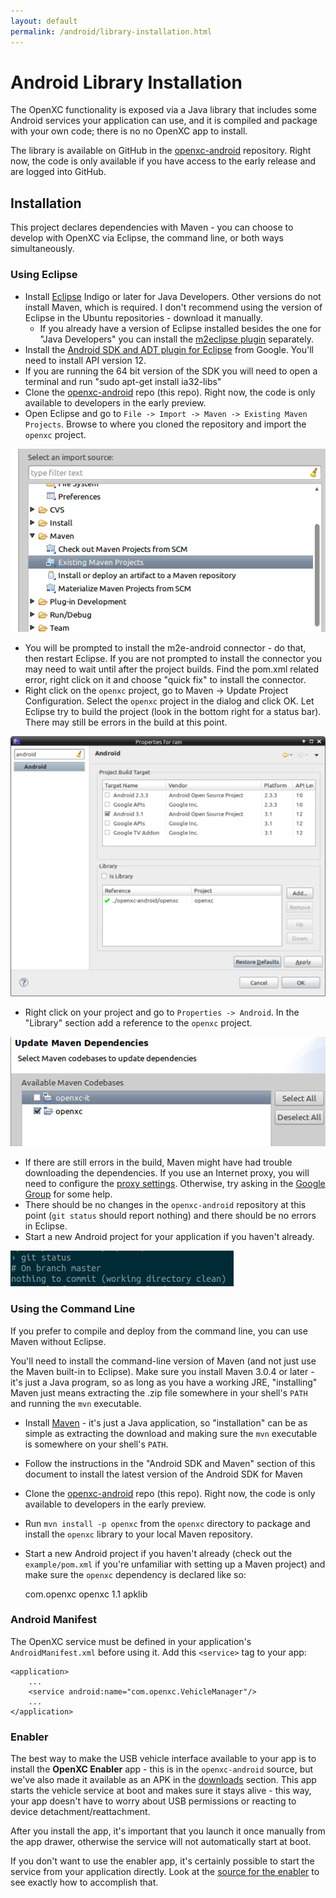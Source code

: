 ```yaml
---
layout: default
permalink: /android/library-installation.html
---
```


Android Library Installation
=============

The OpenXC functionality is exposed via a Java library that includes some
Android services your application can use, and it is compiled and package with
your own code; there is no no OpenXC app to install.

The library is available on GitHub in the [openxc-android][] repository. Right
now, the code is only available if you have access to the early release and are
logged into GitHub.

[openxc-android]: https://github.com/openxc/openxc-android

## Installation

This project declares dependencies with Maven - you can choose to develop with
OpenXC via Eclipse, the command line, or both ways simultaneously.

### Using Eclipse

* Install [Eclipse](http://www.eclipse.org/downloads/) Indigo or later for Java
  Developers. Other versions do not install Maven, which is required. I don't
  recommend using the version of Eclipse in the Ubuntu repositories - download
  it manually.
    * If you already have a version of Eclipse installed besides the one for
      "Java Developers" you can install the
      [m2eclipse plugin](http://www.eclipse.org/m2e/download/) separately.
* Install the [Android SDK and ADT plugin for Eclipse](http://developer.android.com/sdk/installing.html)
  from Google. You'll need to install API version 12.
* If you are running the 64 bit version of the SDK you will need to open a
  terminal and run "sudo apt-get install ia32-libs"
* Clone the [openxc-android][] repo (this repo). Right now, the code is only
  available to developers in the early preview.
* Open Eclipse and go to `File -> Import -> Maven -> Existing Maven Projects`.
  Browse to where you cloned the repository and import the `openxc` project.

![Importing a Maven Project in Eclipse](/images/screenshots/eclipse-import-maven.png)

* You will be prompted to install the m2e-android connector - do that, then
  restart Eclipse. If you are not prompted to install the connector you may need
  to wait until after the project builds. Find the pom.xml related error, right
  click on it and choose "quick fix" to install the connector.
* Right click on the `openxc` project, go to Maven -> Update Project
  Configuration. Select the `openxc` project in the dialog and click OK. Let
  Eclipse try to build the project (look in the bottom right for a status bar).
  There may still be errors in the build at this point.

![Changing the Project Dependencies](/images/screenshots/eclipse-project-dependency.png)

* Right click on your project and go to `Properties -> Android`.
    In the "Library" section add a reference to the `openxc` project.

![Updating the Maven project config](/images/screenshots/eclipse-update-maven.png)

* If there are still errors in the build, Maven might have had trouble
  downloading the dependencies. If you use an Internet proxy, you will need to
  configure the [proxy settings](http://maven.apache.org/guides/mini/guide-proxies.html).
  Otherwise, try asking in the [Google Group](/discuss.html) for some help.
* There should be no changes in the `openxc-android` repository at this point
  (`git status` should report nothing) and there should be no errors in Eclipse.
* Start a new Android project for your application if you haven't already.

![Clean working directory](/images/screenshots/git-status.png)

### Using the Command Line

If you prefer to compile and deploy from the command line, you can use Maven
without Eclipse.

You'll need to install the command-line version of Maven (and not just use the
Maven built-in to Eclipse). Make sure you install Maven 3.0.4 or later - it's
just a Java program, so as long as you have a working JRE, "installing" Maven
just means extracting the .zip file somewhere in your shell's `PATH` and running
the `mvn` executable.

* Install [Maven](http://maven.apache.org/) - it's just a Java application, so
  "installation" can be as simple as extracting the download and making sure the
  `mvn` executable is somewhere on your shell's `PATH`.
* Follow the instructions in the "Android SDK and Maven" section of this
  document to install the latest version of the Android SDK for Maven
* Clone the [openxc-android][] repo (this repo). Right now, the code is only
  available to developers in the early preview.
* Run `mvn install -p openxc` from the `openxc` directory to package and install
  the `openxc` library to your local Maven repository.
* Start a new Android project if you haven't already (check out the
  `example/pom.xml` if you're unfamiliar with setting up a Maven project) and
  make sure the `openxc` dependency is declared like so:

    <dependencies>
        <dependency>
            <groupId>com.openxc</groupId>
            <artifactId>openxc</artifactId>
            <version>1.1</version>
            <type>apklib</type>
        </dependency>
    </dependencies>

[openxc-android]: https://github.com/openxc/openxc-android

### Android Manifest

The OpenXC service must be defined in your application's `AndroidManifest.xml`
before using it. Add this `<service>` tag to your app:

    <application>
        ...
        <service android:name="com.openxc.VehicleManager"/>
        ...
    </application>

### Enabler

The best way to make the USB vehicle interface available to your app is to
install the **OpenXC Enabler** app - this is in the `openxc-android` source, but
we've also made it available as an APK in the [downloads][] section. This app
starts the vehicle service at boot and makes sure it stays alive - this way,
your app doesn't have to worry about USB permissions or reacting to device
detachment/reattachment.

After you install the app, it's important that you launch it once manually from
the app drawer, otherwise the service will not automatically start at boot.

If you don't want to use the enabler app, it's certainly possible to start the
service from your application directly. Look at the [source for the
enabler][enabler] to see exactly how to accomplish that.

[downloads]: https://github.com/openxc/openxc-android/downloads
[enabler]: https://github.com/openxc/openxc-android/tree/master/enabler
